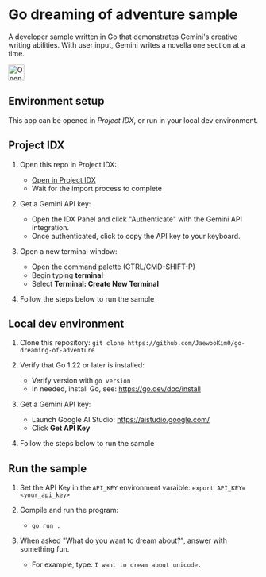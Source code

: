 # Go dreaming of adventure sample

A developer sample written in Go that demonstrates Gemini's creative writing
abilities. With user input, Gemini writes a novella one section at a time.

<a href="https://idx.google.com/import?url=https://github.com/JaewooKim0/go-dreaming-of-adventure">
<picture>
  <source media="(prefers-color-scheme: dark)" srcset="https://cdn.idx.dev/btn/open_dark_32@2x.png">
  <source media="(prefers-color-scheme: light)" srcset="https://cdn.idx.dev/btn/open_light_32@2x.png">
  <img height="32" alt="Open in IDX" src="https://cdn.idx.dev/btn/open_purple_32@2x.png">
</picture>
</a>

## Environment setup

This app can be opened in _Project IDX_, or run in your local dev environment.

## Project IDX

1. Open this repo in Project IDX:
   - [Open in Project IDX](https://idx.google.com/import?url=https://github.com/JaewooKim0/go-dreaming-of-adventure)
   - Wait for the import process to complete

1. Get a Gemini API key:
   - Open the IDX Panel and click "Authenticate" with the Gemini API integration. 
   - Once authenticated, click to copy the API key to your keyboard.

1. Open a new terminal window:
   - Open the command palette (CTRL/CMD-SHIFT-P)
   - Begin typing **terminal**
   - Select **Terminal: Create New Terminal**

1. Follow the steps below to run the sample

## Local dev environment

1. Clone this repository: `git clone https://github.com/JaewooKim0/go-dreaming-of-adventure`

1. Verify that Go 1.22 or later is installed:
   - Verify version with `go version`
   - In needed, install Go, see: https://go.dev/doc/install

1. Get a Gemini API key:
    - Launch Google AI Studio: https://aistudio.google.com/
    - Click **Get API Key**

1. Follow the steps below to run the sample

## Run the sample

1. Set the API Key in the `API_KEY` environment varaible: `export API_KEY=<your_api_key>`

1. Compile and run the program:
   - `go run .`

1. When asked "What do you want to dream about?", answer with something fun.
   - For example, type: `I want to dream about unicode.`
